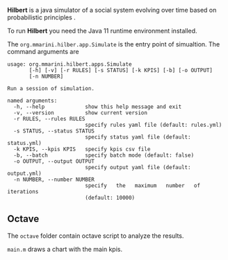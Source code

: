 **Hilbert** is a java simulator of a social system evolving over time based on probabilistic principles .

To run **Hilbert** you need the Java 11 runtime environment installed.

The `org.mmarini.hilber.app.Simulate` is the entry point of simualtion.
The command arguments are

```
usage: org.mmarini.hilbert.apps.Simulate
       [-h] [-v] [-r RULES] [-s STATUS] [-k KPIS] [-b] [-o OUTPUT]
       [-n NUMBER]

Run a session of simulation.

named arguments:
  -h, --help             show this help message and exit
  -v, --version          show current version
  -r RULES, --rules RULES
                         specify rules yaml file (default: rules.yml)
  -s STATUS, --status STATUS
                         specify status yaml file (default: status.yml)
  -k KPIS, --kpis KPIS   specify kpis csv file
  -b, --batch            specify batch mode (default: false)
  -o OUTPUT, --output OUTPUT
                         specify output yaml file (default: output.yml)
  -n NUMBER, --number NUMBER
                         specify   the   maximum   number   of   iterations
                         (default: 10000)
```

## Octave

The `octave` folder contain octave script to analyze the results.

`main.m` draws a chart with the main kpis.
